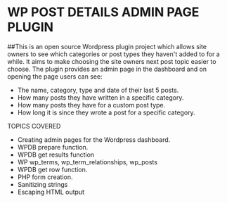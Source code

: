 # WP POST DETAILS ADMIN PAGE PLUGIN
##This is an open source Wordpress plugin project which allows site owners to see which categories or post types they haven't added to for a while.  It aims to make choosing the site owners next post topic easier to choose.
The plugin provides an admin page in the dashboard and on opening the page users can see:

* The name, category, type and date of their last 5 posts.
* How many posts they have written in a specific category.
* How many posts they have for a custom post type.
* How long it is since they wrote a post for a specific category.

TOPICS COVERED
* Creating admin pages for the Wordpress dashboard.
* WPDB prepare function.
* WPDB get results function
* WP wp_terms, wp_term_relationships, wp_posts
* WPDB get row function.
* PHP form creation.
* Sanitizing strings
* Escaping HTML output






